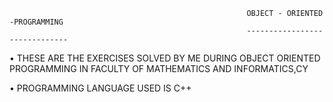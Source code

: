                                                                        
                                                         OBJECT - ORIENTED -PROGRAMMING
                                                         ------------------------------
                            

•	THESE ARE THE EXERCISES SOLVED BY ME DURING OBJECT ORIENTED PROGRAMMING IN FACULTY OF MATHEMATICS AND INFORMATICS,CY

•	PROGRAMMING LANGUAGE USED IS C++





